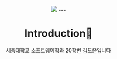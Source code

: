 <div align=center>
<img src="https://capsule-render.vercel.app/api?type=venom&color=auto&height=300&section=header&text=Hi-nl-I'm%20Doyun&fontSize=90&animation=fadeIn" />
---
<h1>Introduction👋</h1>
세종대학교 소프트웨어학과 20학번 김도윤입니다
</div>
